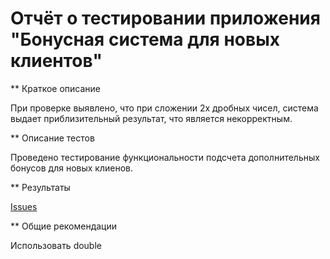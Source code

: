 # Отчёт о тестировании приложения "Бонусная система для новых клиентов"

** Краткое описание

При проверке выявлено, что при сложении 2х дробных чисел, система выдает приблизительный результат, что является некорректным. 

** Описание тестов

Проведено тестирование функциональности подсчета дополнительных бонусов для новых клиенов.

** Результаты

[Issues](https://github.com/Lars175/Precision_2.2/issues/1#issue-611219186_)

** Общие рекомендации

Использовать double